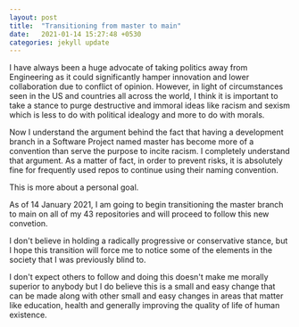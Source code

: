 ```yaml
---
layout: post
title:  "Transitioning from master to main"
date:   2021-01-14 15:27:48 +0530
categories: jekyll update
---
```


I have always been a huge advocate of taking politics away from Engineering as
it could significantly hamper innovation and lower collaboration due to
conflict of opinion. However, in light of circumstances seen in the US and
countries all across the world, I think it is important to take a stance to
purge destructive and immoral ideas like racism and sexism which is less to do
with political idealogy and more to do with morals.

Now I understand the argument behind the fact that having a development branch
in a Software Project named master has become more of a convention than serve
the purpose to incite racism. I completely understand that argument. As a
matter of fact, in order to prevent risks, it is absolutely fine for
frequently used repos to continue using their naming convention.

This is more about a personal goal.

As of 14 January 2021, I am going to begin transitioning the master branch to
main on all of my 43 repositories and will proceed to follow this new
convetion.

I don't believe in holding a radically progressive or conservative stance, but
I hope this transition will force me to notice some of the elements in the
society that I was previously blind to.

I don't expect others to follow and doing this doesn't make me morally superior
to anybody but I do believe this is a small and easy change that can be made
along with other small and easy changes in areas that matter like education,
health and generally improving the quality of life of human existence.

